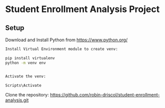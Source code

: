 # Student Enrollment Analysis Project

## Setup

Download and Install Python from 
https://www.python.org/

```sh
Install Virtual Environment module to create venv:

pip install virtualenv
python -m venv env


Activate the venv: 

Scripts\Activate
```

Clone the repository:
https://github.com/robin-driscol/student-enrollment-analysis.git



